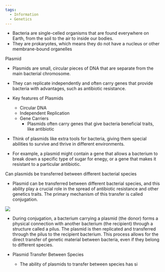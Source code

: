 ```yaml
---
tags:
  - Information
  - Genetics
---
```

- Bacteria are single-celled organisms that are found everywhere on Earth, from the soil to the air to inside our bodies.
- They are prokaryotes,  which means they do not have a nucleus or other membrane-bound organelles

Plasmid

- Plasmids are small, circular pieces of DNA that are separate from the main bacterial chromosome.
- They can replicate independently and often carry genes that provide bacteria with advantages, such as antibiotic resistance.

- Key features of Plasmids
	- Circular DNA
	- Independent Replication
	- Gene Carriers
		- Plasmids often carry genes that give bacteria beneficial traits, like antibiotic

- Think of plasmids like extra tools for bacteria, giving them special abilities to survive and thrive in different environments.
- For example, a plasmid might contain a gene that allows a bacterium to break down a specific type of sugar for enegy, or a gene that makes it resistant to a particular antibiotic.

Can plasmids be transferred between different bacterial species

- Plasmid can be transferred between different bacterial species, and this ability play a crucial role in the spread of antibiotic resistance and other genetics traits. The primary mechanism of this transfer is called conjugation.

![](https://static.igem.org/mediawiki/parts/0/0a/Bacterial_Conjugation_en.png)

- During conjugation, a bacterium carrying a plasmid (the donor) forms a physical connection with another bacterium (the recipient) through a structure called a pilus. The plasmid is then replicated and transferred through the pilus to the recipient bacterium. This process allows for the direct transfer of genetic material between bacteria, even if they belong to different species.

- Plasmid Transfer Between Species
	- The ability of plasmids to transfer between species has si
